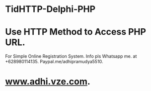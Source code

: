 # TidHTTP-Delphi-PHP
Use HTTP Method to Access PHP URL.
==================================

For Simple Online Registration System.
Info pls Whatsapp me.
at +628980114135.
Paypal.me/adhipramudya5510.

www.adhi.vze.com.
=================

